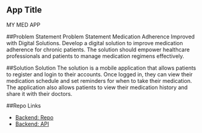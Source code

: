 ##  App Title
MY MED APP

##Problem Statement
Problem Statement
Medication Adherence Improved with Digital Solutions. Develop a digital solution to improve medication adherence for chronic patients. The solution should empower healthcare professionals and patients to manage medication regimens effectively.

##Solution
Solution
The solution is a mobile application that allows patients to register and login to their accounts. Once logged in, they can view their medication schedule and set reminders for when to take their medication. The application also allows patients to view their medication history and share it with their doctors.

##Repo Links
- [Backend: Repo]((https://github.com/Olayanju-1234/Stutern-Hackathon.git))
- [Backend: API]((https://klusterhon.onrender.com/))

 
 

